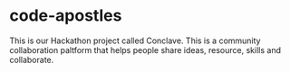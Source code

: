 # code-apostles
This is our Hackathon project called Conclave. This is a community collaboration paltform that helps people share ideas, resource, skills and collaborate.
